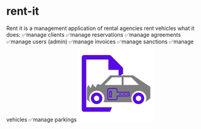 # rent-it
Rent it is a management application of rental agencies rent vehicles what it does: 
✅manage clients 
✅manage reservations 
✅manage agreements 
✅manage users (admin) 
✅manage invoices 
✅manage sanctions 
✅manage vehicles 
✅manage parkings
![Image of Yaktocat](https://github.com/MarOne-Mrri/rent-it/blob/main/src/images/icon.png)

